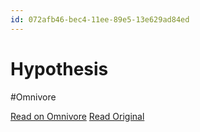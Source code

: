 ```yaml
---
id: 072afb46-bec4-11ee-89e5-13e629ad84ed
---
```


# Hypothesis
#Omnivore

[Read on Omnivore](https://omnivore.app/me/hypothesis-18d5610e202)
[Read Original](https://hypothes.is/a/9s0zKL7CEe61-ZdG3X8bPg)

